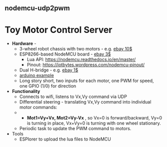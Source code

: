 ## nodemcu-udp2pwm
# Toy Motor Control Server

* **Hardware** - 
  * 3-wheel robot chassis with two motors - e.g. [ebay 10$](http://www.ebay.com/itm/2WD-Motor-Smart-Robot-Car-Chassis-Kit-for-Arduino-Speed-Encoder-Battery-Box-/351999739594)
  * ESP8266-based NodeMCU board - [ebay 3$](http://www.ebay.com/itm/NodeMcu-Lua-WIFI-Internet-Things-development-board-based-ESP8266-CP2102-module-/311727326281?hash=item4894658449:g:A-wAAOSwWnFWA2hU)
    * Lua API: https://nodemcu.readthedocs.io/en/master/
    * Pinout: https://iotbytes.wordpress.com/nodemcu-pinout/
   * Dual H-bridge - e.g. [ebay 1$](http://www.ebay.com/itm/H-bridge-Stepper-Motor-Dual-DC-Motor-Driver-Controller-Board-L9110S-For-Arduino-/161308004962?hash=item258eb4d262:g:c2UAAOSwo4pYgJbp)
    * [arduino example](http://diyprojects.eu/how-to-use-h-bridge-hg7881-with-external-power-supply-and-arduino/)
    * Long story short, two inputs for each motor, one PWM for speed, one GPIO (1/0) for direction
* **Functionality**
  * Connects to wifi, listens to Vx,Vy command via UDP
  * Differential steering - translating Vx,Vy command into individual motor commands:
  * * **Mot1=Vy+Vx, Mot2=Vy-Vx** , so Vx=0 is forward/backward, Vy=0 is turning in place, Vx+Vy=0 is turning with one wheel stationary.
  * Periodic task to update the PWM command to motors.
* Tools
  * ESPlorer to upload the lua files to NodeMCU
